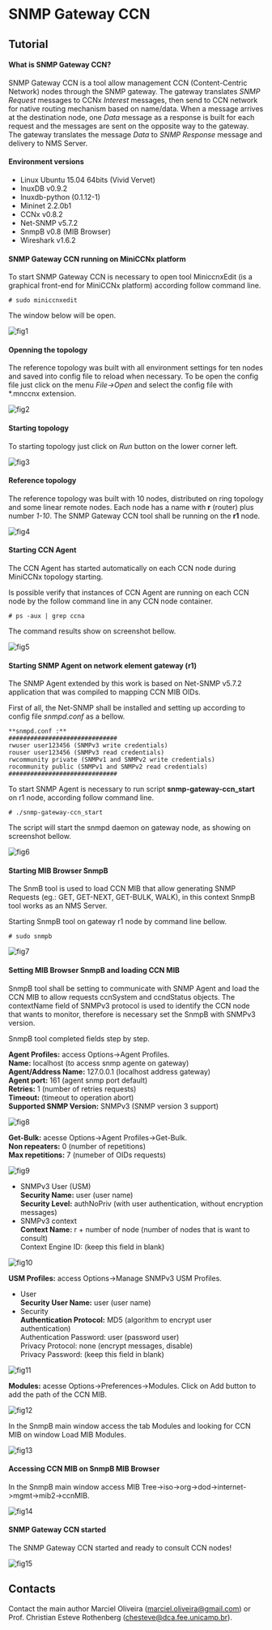 # SNMP Gateway CCN

## Tutorial

#### What is SNMP Gateway CCN?

SNMP Gateway CCN is a tool allow management CCN (Content-Centric Network) nodes through the SNMP gateway. The gateway translates *SNMP Request* messages to CCNx *Interest* messages, then send to CCN network for native routing mechanism based on name/data. When a message arrives at the destination node, one *Data* message as a response is built for each request and the messages are sent on the opposite way to the gateway. The gateway translates the message *Data* to *SNMP Response* message and delivery to NMS Server.

#### Environment versions 
- Linux Ubuntu 15.04 64bits (Vivid Vervet)
- InuxDB v0.9.2
- Inuxdb-python (0.1.12-1)
- Mininet 2.2.0b1
- CCNx v0.8.2
- Net-SNMP v5.7.2
- SnmpB v0.8 (MIB Browser)
- Wireshark v1.6.2

#### SNMP Gateway CCN running on MiniCCNx platform

To start SNMP Gateway CCN is necessary to open tool MiniccnxEdit (is a graphical front-end for MiniCCNx platform) according follow command line.

```
# sudo miniccnxedit
``` 
The window below will be open.

![fig1](https://github.com/marcieloliveira/snmp-gateway-ccn/blob/master/screenshot/fig1.jpg)

#### Openning the topology

The reference topology was built with all environment settings for ten nodes and saved into config file to reload when necessary. To be open the config file just click on the menu *File->Open* and select the config file with *.mnccnx extension.

![fig2](https://github.com/marcieloliveira/snmp-gateway-ccn/blob/master/screenshot/fig2.jpg)

#### Starting topology

To starting topology just click on *Run* button on the lower corner left. 

![fig3](https://github.com/marcieloliveira/snmp-gateway-ccn/blob/master/screenshot/fig3.jpg)

#### Reference topology 

The reference topology was built with 10 nodes, distributed on ring topology and some linear remote nodes. Each node has a name with **r** (router) plus number *1-10*. The SNMP Gateway CCN tool shall be running on the **r1** node. 

![fig4](https://github.com/marcieloliveira/snmp-gateway-ccn/blob/master/screenshot/fig4.jpg)

#### Starting CCN Agent 

The CCN Agent has started automatically on each CCN node during MiniCCNx topology starting. 

Is possible verify that instances of CCN Agent are running on each CCN node by the follow command line in any CCN node container.

```
# ps -aux | grep ccna 
```  

The command results show on screenshot bellow. 

![fig5](https://github.com/marcieloliveira/snmp-gateway-ccn/blob/master/screenshot/fig5.jpg)


#### Starting SNMP Agent on network element gateway (r1)

The SNMP Agent extended by this work is based on Net-SNMP v5.7.2 application that was compiled to mapping CCN MIB OIDs.

First of all, the Net-SNMP shall be installed and setting up according to config file *snmpd.conf* as a bellow.

```
**snmpd.conf :**
##############################
rwuser user123456 (SNMPv3 write credentials)
rouser user123456 (SNMPv3 read credentials)
rwcommunity private (SNMPv1 and SNMPv2 write credentials)
rocommunity public (SNMPv1 and SNMPv2 read credentials)
##############################
```

To start SNMP Agent is necessary to run script **snmp-gateway-ccn_start** on r1 node, according follow command line.

```
# ./snmp-gateway-ccn_start
```  

The script will start the snmpd daemon on gateway node, as showing on screenshot bellow.

![fig6](https://github.com/marcieloliveira/snmp-gateway-ccn/blob/master/screenshot/fig6.jpg)


#### Starting MIB Browser SnmpB

The SnmB tool is used to load CCN MIB that allow generating SNMP Requests (eg.: GET, GET-NEXT, GET-BULK, WALK), in this context SnmpB tool works as an NMS Server. 

Starting SnmpB tool on gateway r1 node by command line bellow.

```
# sudo snmpb
```  

![fig7](https://github.com/marcieloliveira/snmp-gateway-ccn/blob/master/screenshot/fig7.jpg)

#### Setting MIB Browser SnmpB and loading CCN MIB

SnmpB tool shall be setting to communicate with SNMP Agent and load the CCN MIB to allow requests ccnSystem and ccndStatus objects. The contextName field of SNMPv3 protocol is used to identify the CCN node that wants to monitor, therefore is necessary set the SnmpB with SNMPv3 version.

SnmpB tool completed fields step by step.

**Agent Profiles:** access Options->Agent Profiles.\
**Name:** localhost (to access snmp agente on gateway)\
**Agent/Address Name:** 127.0.0.1 (localhost address gateway)\
**Agent port:** 161 (agent snmp port default)\
**Retries:** 1 (number of retries requests)\
**Timeout:** (timeout to operation abort)\
**Supported SNMP Version:** SNMPv3 (SNMP version 3 support)

![fig8](https://github.com/marcieloliveira/snmp-gateway-ccn/blob/master/screenshot/fig8.jpg)

**Get-Bulk:** acesse Options->Agent Profiles->Get-Bulk.\
**Non repeaters:** 0 (number of repetitions)\
**Max repetitions:** 7 (numeber of OIDs requests)

![fig9](https://github.com/marcieloliveira/snmp-gateway-ccn/blob/master/screenshot/fig9.jpg)

- SNMPv3 User (USM)\
**Security Name:** user (user name)\
**Security Level:** authNoPriv (with user authentication, without encryption messages)
- SNMPv3 context\
**Context Name:** r + number of node (number of nodes that is want to consult)\
Context Engine ID: (keep this field in blank)

![fig10](https://github.com/marcieloliveira/snmp-gateway-ccn/blob/master/screenshot/fig10.jpg)

**USM Profiles:** access Options->Manage SNMPv3 USM Profiles.
- User\
**Security User Name:** user (user name)
- Security\
**Authentication Protocol:** MD5 (algorithm to encrypt user authentication)\
Authentication Password: user (password user)\
Privacy Protocol: none (encrypt messages, disable)\
Privacy Password: (keep this field in blank)

![fig11](https://github.com/marcieloliveira/snmp-gateway-ccn/blob/master/screenshot/fig11.jpg)

**Modules:** acesse Options->Preferences->Modules.
Click on Add button to add the path of the CCN MIB.

![fig12](https://github.com/marcieloliveira/snmp-gateway-ccn/blob/master/screenshot/fig12.jpg)

In the SnmpB main window access the tab Modules and looking for CCN MIB on window Load MIB Modules. 

![fig13](https://github.com/marcieloliveira/snmp-gateway-ccn/blob/master/screenshot/fig13.jpg)

#### Accessing CCN MIB on SnmpB MIB Browser

In the SnmpB main window access MIB Tree->iso->org->dod->internet->mgmt->mib2->ccnMIB.

![fig14](https://github.com/marcieloliveira/snmp-gateway-ccn/blob/master/screenshot/fig14.jpg)

#### SNMP Gateway CCN started

The SNMP Gateway CCN started and ready to consult CCN nodes!

![fig15](https://github.com/marcieloliveira/snmp-gateway-ccn/blob/master/screenshot/fig15.jpg)

## Contacts

Contact the main author Marciel Oliveira (marciel.oliveira@gmail.com) or Prof. Christian Esteve Rothenberg (chesteve@dca.fee.unicamp.br).

